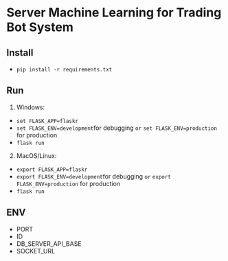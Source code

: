 # Server Machine Learning for Trading Bot System
## Install
- ```pip install -r requirements.txt```
## Run
1. Windows:
- ```set FLASK_APP=flaskr```
- ```set FLASK_ENV=development```for debugging `or` ```set FLASK_ENV=production``` for production
- ```flask run```
2. MacOS/Linux:
- ```export FLASK_APP=flaskr```
- ```export FLASK_ENV=development```for debugging `or` ```export FLASK_ENV=production``` for production
- ```flask run```

## ENV
- PORT
- ID
- DB_SERVER_API_BASE
- SOCKET_URL